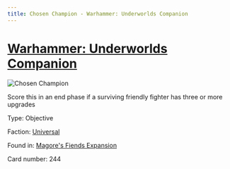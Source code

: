 ```yaml
---
title: Chosen Champion - Warhammer: Underworlds Companion
---
```


# [Warhammer: Underworlds Companion](https://guidokessels.github.io/wh-underworlds)

  

![Chosen Champion](https://warhammerunderworlds.com/wp-content/uploads/sites/6/2018/03/244_ENG.png)

Score this in an end phase if a surviving friendly fighter has three or more upgrades

Type: Objective

Faction: [Universal](https://guidokessels.github.io/wh-underworlds/factions/universal)

Found in: [Magore's Fiends Expansion](https://guidokessels.github.io/wh-underworlds/locations/magores-fiends-expansion)

Card number: 244
